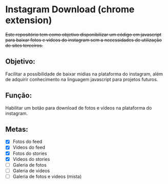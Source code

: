 # Instagram Download (chrome extension)
~~Este repositório tem como objetivo disponibilizar um código em javascript para baixar fotos e vídeos do instagram sem a necessidades de utilização de sites terceiros.~~

## Objetivo:
Facilitar a possíbilidade de baixar midias na plataforma do instagram, além de adquirir conhecimento na linguagem javascript para projetos futuros.

## Função:
Habilitar um botão para download de fotos e vídeos na plataforma do instagram.

## Metas:
- [x] Fotos do feed
- [x] Videos do feed
- [x] Fotos do stories
- [x] Videos do stories
- [ ] Galeria de fotos
- [ ] Galeria de videos
- [ ] Galeria de fotos e videos (mista)
